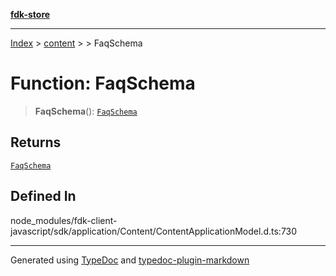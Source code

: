 [**fdk-store**](../../../README.md)
***

[Index](../../../API.md) > [content](../../README.md) > [<internal>](../README.md) > FaqSchema

# Function: FaqSchema

> **FaqSchema**(): [`FaqSchema`](../type-aliases/type-alias.FaqSchema.md)

## Returns

[`FaqSchema`](../type-aliases/type-alias.FaqSchema.md)

## Defined In

node\_modules/fdk-client-javascript/sdk/application/Content/ContentApplicationModel.d.ts:730

***
Generated using [TypeDoc](https://typedoc.org/) and [typedoc-plugin-markdown](https://www.npmjs.com/package/typedoc-plugin-markdown)
